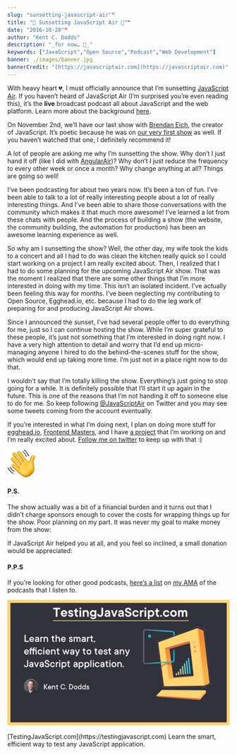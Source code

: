 ```yaml
---
slug: "sunsetting-javascript-air""
title: "🌆 Sunsetting JavaScript Air 🌆""
date: "2016-10-28""
author: "Kent C. Dodds"
description: "_for now… 🌇_"
keywords: ["JavaScript","Open Source","Podcast","Web Development"]
banner: ./images/banner.jpg
bannerCredit: "[https://javascriptair.com](https://javascriptair.com)"
---
```


With heavy heart 💔, I must officially announce that I’m sunsetting
[JavaScript Air](https://javascriptair.com/). If you haven’t heard of JavaScript
Air (I’m surprised you’re even reading this), it’s the **live** broadcast
podcast all about JavaScript and the web platform. Learn more about the
background
[here](https://medium.com/@kentcdodds/introducing-javascript-air-46700561f38d).

On November 2nd, we’ll have our last show with
[Brendan Eich](https://twitter.com/BrendanEich), the creator of JavaScript. It’s
poetic because he was on [our very first show](http://jsair.io/first) as well.
If you haven’t watched that one, I definitely recommend it!

A lot of people are asking me why I’m sunsetting the show. Why don’t I just hand
it off (like I did with [AngularAir](http://angularair.com/))? Why don’t I just
reduce the frequency to every other week or once a month? Why change anything at
all? Things are going so well!

I’ve been podcasting for about two years now. It’s been a ton of fun. I’ve been
able to talk to a lot of really interesting people about a lot of really
interesting things. And I’ve been able to share those conversations with the
community which makes it that much more awesome! I’ve learned a lot from these
chats with people. And the process of building a show (the website, the
community building, the automation for production) has been an awesome learning
experience as well.

So why am I sunsetting the show? Well, the other day, my wife took the kids to a
concert and all I had to do was clean the kitchen really quick so I could start
working on a project I am really excited about. Then, I realized that I had to
do some planning for the upcoming JavaScript Air show. That was the moment I
realized that there are some other things that I’m more interested in doing with
my time. This isn’t an isolated incident. I’ve actually been feeling this way
for months. I’ve been neglecting my contributing to Open Source, Egghead.io,
etc. because I had to do the leg work of preparing for and producing JavaScript
Air shows.

Since I announced the sunset, I’ve had several people offer to do everything for
me, just so I can continue hosting the show. While I’m super grateful to these
people, it’s just not something that I’m interested in doing right now. I have a
very high attention to detail and worry that I’d end up micro-managing anyone I
hired to do the behind-the-scenes stuff for the show, which would end up taking
more time. I’m just not in a place right now to do that.

I wouldn’t say that I’m totally killing the show. Everything’s just going to
stop going for a while. It is definitely possible that I’ll start it up again in
the future. This is one of the reasons that I’m not handing it off to someone
else to do for me. So keep following
[@JavaScriptAir](https://twitter.com/javascriptair) on Twitter and you may see
some tweets coming from the account eventually.

If you’re interested in what I’m doing next, I plan on doing more stuff for
[egghead.io](http://kcd.im/egghead),
[Frontend Masters](https://frontendmasters.com/), and I have
[a project](https://gist.github.com/kentcdodds/e85254d4dbc1540df6b95eb9ad2098d9)
that I’m working on and I’m really excited about.
[Follow me on twitter](https://twitter.com/kentcdodds) to keep up with that :)

![](./images/0.png)

#### P.S.

The show actually was a bit of a financial burden and it turns out that I didn’t
charge sponsors enough to cover the costs for wrapping things up for the show.
Poor planning on my part. It was never my goal to make money from the show:

If JavaScript Air helped you at all, and you feel so inclined, a small donation
would be appreciated:

#### P.P.S

If you’re looking for other good podcasts,
[here’s a list](https://github.com/kentcdodds/ama/issues/17#issuecomment-257030651)
on [my AMA](https://github.com/kentcdodds/ama) of the podcasts that I listen to.

![](./images/1.jpeg)

<figcaption>[TestingJavaScript.com](https://testingjavascript.com) Learn the smart, efficient way to test any JavaScript application.</figcaption>
